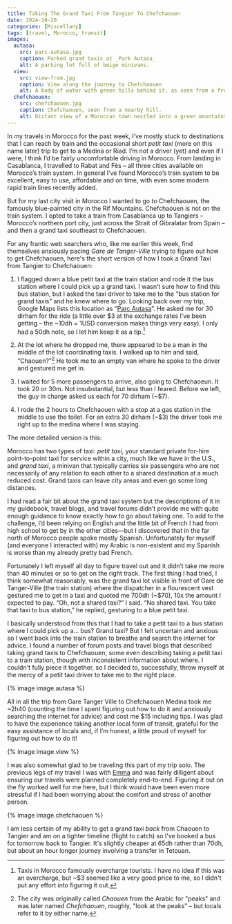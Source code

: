 ```yaml
---
title: Taking The Grand Taxi From Tangier To Chefchaouen
date: 2024-10-20
categories: [Miscellany]
tags: [travel, Morocco, transit]
images:
  autasa:
    src: parc-autasa.jpg
    caption: Parked grand taxis at _Park Autasa_
    alt: A parking lot full of beige minivans.
  view:
    src: view-from.jpg
    caption: View along the journey to Chefchaouen
    alt: A body of water with green hills behind it, as seen from a freeway. The sky is blue with fluffy cumulus clouds.
  chefchaouen:
    src: chefchaouen.jpg
    caption: Chefchaouen, seen from a nearby hill.
    alt: Distant view of a Moroccan town nestled into a green mountainside on a sunny day. The town’s buildings are painted varying shades of blue or beige with red roofs.
---
```


In my travels in Morocco for the past week, I’ve mostly stuck to destinations that I can reach by train and the occasional short *petit taxi* (more on this name later) trip to get to a Medina or Riad. I’m not a driver (yet) and even if I were, I think I’d be fairly uncomfortable driving in Morocco. From landing in Casablanca, I travelled to Rabat and Fès – all three cities available on Morocco’s train system. In general I’ve found Morocco’s train system to be excellent, easy to use, affordable and on time, with even some modern rapid train lines recently added.

But for my last city visit in Morocco I wanted to go to Chefchaouen, the famously blue-painted city in the Rif Mountains. Chefchaouen is not on the train system. I opted to take a train from Casablanca up to Tangiers – Morocco’s northern port city, just across the Strait of Gibralatar from Spain – and then a grand taxi southeast to Chefchaouen.

For any frantic web searchers who, like me earlier this week, find themselves anxiously pacing _Gare de Tanger-Ville_ trying to figure out how to get Chefchaouen, here's the short version of how I took a Grand Taxi from Tangier to Chefchaouen:

1. I flagged down a blue petit taxi at the train station and rode it the bus station where I could pick up a grand taxi. I wasn’t sure how to find this bus station, but I asked the taxi driver to take me to the “bus station for grand taxis” and he knew where to go. Looking back over my trip, Google Maps lists this location as “[Parc Autasa](https://maps.app.goo.gl/cjW7CiEtAR3Zocwy8)”. He asked me for 30 dirham for the ride (a little over $3 at the exchange rates I’ve been getting – the ~10dh = 1USD conversion makes things very easy). I only had a 50dh note, so I let him keep it as a tip.[^1]

[^1]: Taxis in Morocco famously overcharge tourists. I have no idea if this was an overcharge, but ~$3 seemed like a very good price to me, so I didn't put any effort into figuring it out.

2. At the lot where he dropped me, there appeared to be a man in the middle of the lot coordinating taxis. I walked up to him and said, “Chaouen?”[^2] He took me to an empty van where he spoke to the driver and gestured me get in.

[^2]: The city was originally called _Chaouen_ from the Arabic for "peaks" and was later named _Chefchaouen_, roughly, "look at the peaks" – but locals refer to it by either name.

3. I waited for 5 more passengers to arrive, also going to Chefchaoeun. It took 20 or 30m. Not insubstantial, but less than I feared. Before we left, the guy in charge asked us each for 70 dirham (~$7).

4. I rode the 2 hours to Chefchaouen with a stop at a gas station in the middle to use the toilet. For an extra 30 dirham (~$3) the driver took me right up to the medina where I was staying. 

The more detailed version is this:

Morocco has two types of taxi: _petit taxi_, your standard private for-hire point-to-point taxi for service within a city, much like we have in the U.S., and _grand taxi_, a minivan that typically carries six passengers who are not necessarily of any relation to each other to a shared destination at a much reduced cost. Grand taxis can leave city areas and even go some long distances.

I had read a fair bit about the grand taxi system but the descriptions of it in my guidebook, travel blogs, and travel forums didn’t provide me with quite enough guidance to know exactly how to go about taking one. To add to the challenge, I’d been relying on English and the little bit of French I had from high school to get by in the other cities—but I discovered that in the far north of Morocco people spoke mostly Spanish. Unfortunately for myself (and everyone I interacted with) my Arabic is non-existent and my Spanish is worse than my already pretty bad French.

Fortunately I left myself all day to figure travel out and it didn’t take me more than 40 minutes or so to get on the right track. The first thing I had tried, I think somewhat reasonably, was the grand taxi lot visible in front of Gare de Tanger-Ville (the train station) where the dispatcher in a flourescent vest gestured me to get in a taxi and quoted me 700dh (~$70), 10x the amount I expected to pay. “Oh, not a shared taxi?” I said. “No shared taxi. You take that taxi to bus station,” he replied, gesturing to a blue petit taxi.

I basically understood from this that I had to take a petit taxi to a bus station where I could pick up a... bus? Grand taxi? But I felt uncertain and anxious so I went back into the train station to breathe and search the internet for advice. I found a number of forum posts and travel blogs that described taking grand taxis to Chefchaouen, some even describing taking a petit taxi to a train station, though with inconsistent information about where. I couldn't fully piece it together, so I decided to, successfully, throw myself at the mercy of a petit taxi driver to take me to the right place.

{% image image.autasa %}

All in all the trip from Gare Tanger Ville to Chefchaouen Medina took me ~2h40 (counting the time I spent figuring out how to do it and anxiously searching the internet for advice) and cost me $15 including tips. I was glad to have the experience taking another local form of transit, grateful for the easy assistance of locals and, if I’m honest, a little proud of myself for figuring out how to do it!

{% image image.view %}

I was also somewhat glad to be traveling this part of my trip solo. The previous legs of my travel I was with [Emma](https://emmaazelborn.com/) and was fairly dilligent about ensuring our travels were planned completely end-to-end. Figuring it out on the fly worked well for me here, but I think would have been even more stressful if I had been worrying about the comfort and stress of another person.

{% image image.chefchaouen %}

I am less certain of my ability to get a grand taxi _back_ from Chaouen to Tangier and am on a tighter timeline (flight to catch) so I've booked a bus for tomorrow back to Tangier. It's slightly cheaper at 65dh rather than 70dh, but about an hour longer journey involving a transfer in Tetouan.